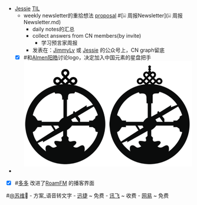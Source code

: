 - [Jessie](Jessie.md) [TIL](TIL.md)
    - weekly newsletter的重拾想法 [proposal](proposal.md) #[⌸ 周报Newsletter](⌸ 周报Newsletter.md) 
        - daily notes的汇总
        - collect answers from CN members(by invite)
            - 学习预言家周报
        - 发表在：[JimmyLv](JimmyLv.md) 或 [Jessie](Jessie.md) 的公众号上，CN graph留底
    - [x] #和[Almen阳皓](Almen阳皓.md)讨论logo，决定加入中国元素的星盘把手![](../images/IPv3ud68K8.png?)
- 
- [x] #[多多](多多.md) 改进了[RoamFM](RoamFM.md) 的播客界面

#[@苏维](@苏维.md)💜
    - 方案_语音转文字
        - [迅捷](https://app.xunjiepdf.com/voice2text/) ~ 免费
        - [讯飞](https://www.iflyrec.com/) ~ 收费
        - [网易](https://jianwai.youdao.com/index/0) ~ 免费
